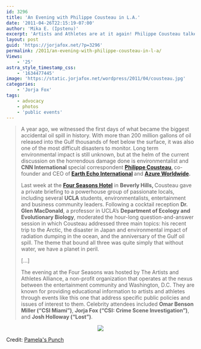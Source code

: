 ```yaml
---
id: 3296
title: 'An Evening with Philippe Cousteau in L.A.'
date: '2011-04-26T22:15:19-07:00'
author: 'Mika E. (Ipstenu)'
excerpt: 'Artists and Athletes are at it again! Philippe Cousteau talked on April 17 about the damage in the Gulf coast, and what work still needs to be done.'
layout: post
guid: 'https://jorjafox.net/?p=3296'
permalink: /2011/an-evening-with-philippe-cousteau-in-l-a/
Views:
    - '25'
astra_style_timestamp_css:
    - '1634477445'
image: 'https://static.jorjafox.net/wordpress/2011/04/cousteau.jpg'
categories:
    - 'Jorja Fox'
tags:
    - advocacy
    - photos
    - 'public events'
---
```


<blockquote>A year ago, we witnessed the first days of what became the biggest accidental oil spill in history. With more than 200 million gallons of oil released into the Gulf thousands of feet below the surface, it was also one of the most difficult disasters to monitor. Long term environmental impact is still unknown, but at the helm of the current discussion on the horrendous damage done is environmentalist and <strong>CNN International </strong>special correspondent <strong><a href="http://www.azureworldwide.com/team-philippe.php">Philippe Cousteau</a>, </strong>co-founder and CEO of<strong> <a href="http://www.earthecho.org/">Earth Echo International</a> </strong>and <strong><a href="http://www.azureworldwide.com">Azure Worldwide</a>.</strong>

Last week at the <a href="http://www.fourseasons.com/losangeles/"><strong>Four Seasons Hotel</strong></a> in <strong>Beverly Hills, </strong>Cousteau gave a private briefing to a powerhouse group of passionate locals, including several <strong>UCLA</strong> students, environmentalists, entertainment and business community leaders.  Following a cocktail reception <strong>Dr. Glen MacDonald</strong>, a professor in UCLA’s <strong>Department of Ecology and Evolutionary Biology</strong>, moderated the hour-long question-and-answer session in which Cousteau addressed three main topics: his recent trip to the Arctic, the disaster in Japan and environmental impact of radiation dumping in the ocean, and the anniversary of the Gulf oil spill. The theme that bound all three was quite simply that without water, we have a planet in peril.

[...]

The evening at the Four Seasons was hosted by The Artists and Athletes Alliance, a non-profit organization that operates at the nexus between the entertainment community and Washington, D.C. They are known for providing educational information to artists and athletes through events like this one that address specific public policies and issues of interest to them. Celebrity attendees included <strong>Omar Benson Miller (“CSI Miami”)</strong>, <strong>Jorja Fox (“CSI: Crime Scene Investigation”)</strong>, and <strong>Josh Holloway (“Lost”)</strong>.
</blockquote>

<center><a href="https://jorjafox.net/gallery/pub/artath/20110417-aa-gulf/11.jpg"><img src="https://jorjafox.net/gallery/albums/pub/artath/20110417-aa-gulf/11.jpg"/></a></center>

Credit: <a href="http://www.pamelaspunch.com/an-evening-with-philippe-cousteau-in-l-a/">Pamela's Punch</a>